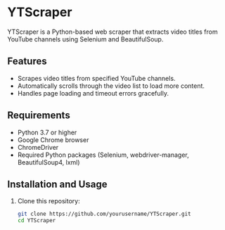 # YTScraper

YTScraper is a Python-based web scraper that extracts video titles from YouTube channels using Selenium and BeautifulSoup.

## Features
- Scrapes video titles from specified YouTube channels.
- Automatically scrolls through the video list to load more content.
- Handles page loading and timeout errors gracefully.

## Requirements
- Python 3.7 or higher
- Google Chrome browser
- ChromeDriver
- Required Python packages (Selenium, webdriver-manager, BeautifulSoup4, lxml)

## Installation and Usage
1. Clone this repository:
   ```bash
   git clone https://github.com/yourusername/YTScraper.git
   cd YTScraper